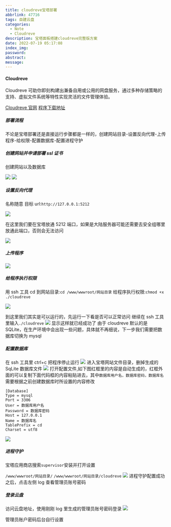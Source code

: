 ```yaml
---
title: cloudreve宝塔部署
abbrlink: 47716
tags: 自建云盘
categories:
  - Note
  - Cloudreve
description: 宝塔面板搭建cloudreve完整版方案
date: 2022-07-19 05:17:08
index_img:
password:
abstract:
message:
---
```


#### Cloudreve

Cloudreve 可助你即刻构建出兼备自用或公用的网盘服务，通过多种存储策略的支持、虚拟文件系统等特性实现灵活的文件管理体验。

[Cloudreve 官网](https://cloudreve.org/)
[程序下载地址](https://github.com/cloudreve/Cloudreve/releases)

##### 部署流程

不论是宝塔部署还是直接运行步骤都是一样的，创建网站目录-设置反向代理-上传程序-给权限-配置数据库-配置进程守护

##### 创建网站并申请部署 ssl 证书

创建网站以及数据库

![](cloudreve宝塔部署/imgod_me_7-19.png)
![](cloudreve宝塔部署/imgod_me_7-19_0.png)

##### 设置反向代理

名称随意
目标 url:`http://127.0.0.1:5212`

![](cloudreve宝塔部署/imgod_me_7-19_2.png)

在这里我们要在宝塔放通 5212 端口，如果是大陆服务器可能还需要去安全组哪里放通此端口，否则会无法访问

![](cloudreve宝塔部署/cloudreve11.png)

##### 上传程序

![](cloudreve宝塔部署/imgod_me_7-19_1.png)

##### 给程序执行权限

用 ssh 工具 cd 到网站目录:`cd /www/wwwroot/网站目录`
给程序执行权限:`chmod +x ./cloudreve`

![](cloudreve宝塔部署/imgod_me_7-19_3.png)

到这里我们其实是可以运行的，先运行一下看是否可以正常访问
继续在 ssh 工具里输入`./cloudreve`
![](cloudreve宝塔部署/imgod_me_7-19_4.png)
显示这样就已经成功了
由于 cloudreve 默认的是 SQLite，在生产环境中会出现一些问题，具体就不再细说，下一步我们需要把数据库切换为 mysql

##### 配置数据库

在 ssh 工具里 ctrl+c 把程序停止运行
![](cloudreve宝塔部署/imgod_me_7-19_5.png)
进入宝塔网站文件目录，删掉生成的 SqLite 数据库文件
![](cloudreve宝塔部署/imgod_me_7-19_6.png)
打开配置文件,如下图红框里的内容是自动生成的，红框外面的可以复制下面代码框的内容粘贴进去，其中`数据库用户名，数据库密码，数据库名`需要根据之前创建数据库时所设置的内容修改

```
[Database]
Type = mysql
Port = 3306
User = 数据库用户名
Password = 数据库密码
Host = 127.0.0.1
Name = 数据库名
TablePrefix = cd
Charset = utf8
```

![](cloudreve宝塔部署/imgod_me_7-19_7.png)

##### 进程守护

宝塔应用商店搜索`supervisor`安装并打开设置

`/www/wwwroot/网站目录/`
`/www/wwwroot/网站目录/cloudreve`
![](cloudreve宝塔部署/imgod_me_7-19_8.png)
进程守护配置成功之后，点击左侧 log 查看管理员账号密码

##### 登录云盘

访问云盘地址，使用刚刚 log 里生成的管理员账号密码登录
![](cloudreve宝塔部署/imgod_me_7-19_10.png)

管理员账户密码后台自行设置
